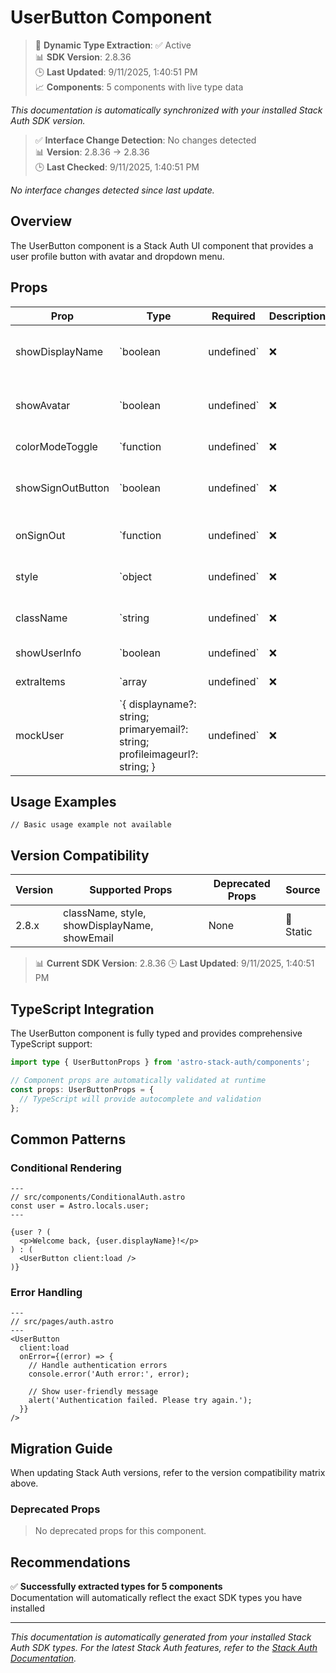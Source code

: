 # UserButton Component

> 🔄 **Dynamic Type Extraction**: ✅ Active  
> 📊 **SDK Version**: 2.8.36  
> 🕒 **Last Updated**: 9/11/2025, 1:40:51 PM  
> 📈 **Components**: 5 components with live type data

*This documentation is automatically synchronized with your installed Stack Auth SDK version.*

> ✅ **Interface Change Detection**: No changes detected  
> 📊 **Version**: 2.8.36 → 2.8.36  
> 🕒 **Last Checked**: 9/11/2025, 1:40:51 PM

*No interface changes detected since last update.*

## Overview

The UserButton component is a Stack Auth UI component that provides a user profile button with avatar and dropdown menu.



## Props

| Prop | Type | Required | Description | Source |
|------|------|----------|-------------|--------|
| showDisplayName | `boolean | undefined` | ❌ | Whether to display the user's name next to the avatar | 📝 Static |
| showAvatar | `boolean | undefined` | ❌ | Whether to display the user's avatar image | 📝 Static |
| colorModeToggle | `function | undefined` | ❌ | colorModeToggle property | 🔄 Dynamic |
| showSignOutButton | `boolean | undefined` | ❌ | Whether to display sign out button in dropdown menu | 📝 Static |
| onSignOut | `function | undefined` | ❌ | Callback function called when user signs out | 📝 Static |
| style | `object | undefined` | ❌ | Custom CSS styles for the component | 📝 Static |
| className | `string | undefined` | ❌ | CSS class name for custom styling | 📝 Static |
| showUserInfo | `boolean | undefined` | ❌ | showUserInfo property | 🔄 Dynamic |
| extraItems | `array | undefined` | ❌ | extraItems property | 🔄 Dynamic |
| mockUser | `{ displayname?: string; primaryemail?: string; profileimageurl?: string; } | undefined` | ❌ | mockUser property | 🔄 Dynamic |

## Usage Examples

```astro
// Basic usage example not available
```

## Version Compatibility

| Version | Supported Props | Deprecated Props | Source |
|---------|-----------------|------------------|--------|
| 2.8.x | className, style, showDisplayName, showEmail | None | 📝 Static |

> 📊 **Current SDK Version**: 2.8.36
> 🕒 **Last Updated**: 9/11/2025, 1:40:51 PM


## TypeScript Integration

The UserButton component is fully typed and provides comprehensive TypeScript support:

```typescript
import type { UserButtonProps } from 'astro-stack-auth/components';

// Component props are automatically validated at runtime
const props: UserButtonProps = {
  // TypeScript will provide autocomplete and validation
};
```

## Common Patterns

### Conditional Rendering

```astro
---
// src/components/ConditionalAuth.astro
const user = Astro.locals.user;
---

{user ? (
  <p>Welcome back, {user.displayName}!</p>
) : (
  <UserButton client:load />
)}
```

### Error Handling

```astro
---
// src/pages/auth.astro
---
<UserButton
  client:load
  onError={(error) => {
    // Handle authentication errors
    console.error('Auth error:', error);
    
    // Show user-friendly message
    alert('Authentication failed. Please try again.');
  }}
/>
```

## Migration Guide

When updating Stack Auth versions, refer to the version compatibility matrix above. 

### Deprecated Props

> No deprecated props for this component.


## Recommendations

✅ **Successfully extracted types for 5 components**  
Documentation will automatically reflect the exact SDK types you have installed



---

*This documentation is automatically generated from your installed Stack Auth SDK types. For the latest Stack Auth features, refer to the [Stack Auth Documentation](https://docs.stack-auth.com/).*
